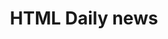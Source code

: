 ---
order: 8
view: Category
lang: pt-br
active: false

title: HTML Daily news
description: Links de artigos e comentários relevantes da comunidade HTML nas redes sociais todos os dias
slug: html-daily
tags_by_cat: [Março 2020]

meta:
  - property: og:image
    content: https://htmlmoderno.com.br/html-moderno-image-share.png
  - name: twitter:image
    content: https://htmlmoderno.com.br/html-moderno-image-share.png
---